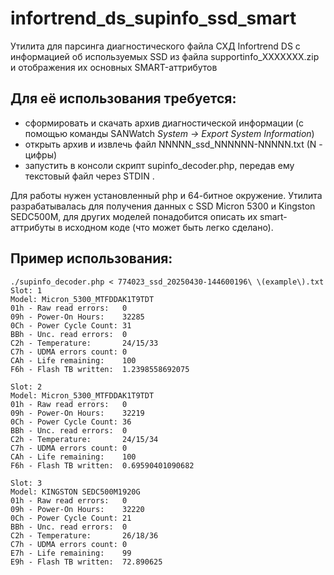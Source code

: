 # infortrend_ds_supinfo_ssd_smart

Утилита для парсинга диагностического файла СХД Infortrend DS с информацией об используемых SSD из файла supportinfo_XXXXXXX.zip и отображения их основных SMART-аттрибутов

## Для её использования требуется:

- сформировать и скачать архив диагностической информации (с помощью команды SANWatch *System -> Export System Information*)
- открыть архив и извлечь файл NNNNN_ssd_NNNNNN-NNNNN.txt (N - цифры)
- запустить в консоли скрипт supinfo_decoder.php, передав ему текстовый файл через STDIN .

Для работы нужен установленный php и 64-битное окружение. Утилита разрабатывалась для получения данных с SSD Micron 5300 и Kingston SEDC500M, для других моделей понадобится описать их smart-аттрибуты в исходном коде (что может быть легко сделано).

## Пример использования:

```
./supinfo_decoder.php < 774023_ssd_20250430-144600196\ \(example\).txt
Slot: 1
Model: Micron_5300_MTFDDAK1T9TDT               
01h - Raw read errors:   0
09h - Power-On Hours:    32285
0Ch - Power Cycle Count: 31
BBh - Unc. read errors:  0
C2h - Temperature:       24/15/33
C7h - UDMA errors count: 0
CAh - Life remaining:    100
F6h - Flash TB written:  1.2398558692075

Slot: 2
Model: Micron_5300_MTFDDAK1T9TDT               
01h - Raw read errors:   0
09h - Power-On Hours:    32219
0Ch - Power Cycle Count: 36
BBh - Unc. read errors:  0
C2h - Temperature:       24/15/34
C7h - UDMA errors count: 0
CAh - Life remaining:    100
F6h - Flash TB written:  0.69590401090682

Slot: 3
Model: KINGSTON SEDC500M1920G                  
01h - Raw read errors:   0
09h - Power-On Hours:    32220
0Ch - Power Cycle Count: 21
BBh - Unc. read errors:  0
C2h - Temperature:       26/18/36
C7h - UDMA errors count: 0
E7h - Life remaining:    99
E9h - Flash TB written:  72.890625
```


